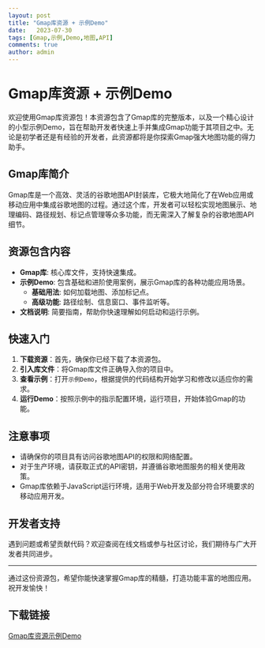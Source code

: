 ```yaml
---
layout: post
title: "Gmap库资源 + 示例Demo"
date:   2023-07-30
tags: [Gmap,示例,Demo,地图,API]
comments: true
author: admin
---
```

# Gmap库资源 + 示例Demo

欢迎使用Gmap库资源包！本资源包含了Gmap库的完整版本，以及一个精心设计的小型示例Demo，旨在帮助开发者快速上手并集成Gmap功能于其项目之中。无论是初学者还是有经验的开发者，此资源都将是你探索Gmap强大地图功能的得力助手。

## Gmap库简介

Gmap库是一个高效、灵活的谷歌地图API封装库，它极大地简化了在Web应用或移动应用中集成谷歌地图的过程。通过这个库，开发者可以轻松实现地图展示、地理编码、路径规划、标记点管理等众多功能，而无需深入了解复杂的谷歌地图API细节。

## 资源包含内容

- **Gmap库**: 核心库文件，支持快速集成。
- **示例Demo**: 包含基础和进阶使用案例，展示Gmap库的各种功能应用场景。
  - **基础用法**: 如何加载地图、添加标记点。
  - **高级功能**: 路径绘制、信息窗口、事件监听等。
- **文档说明**: 简要指南，帮助你快速理解如何启动和运行示例。

## 快速入门

1. **下载资源**：首先，确保你已经下载了本资源包。
2. **引入库文件**：将Gmap库文件正确导入你的项目中。
3. **查看示例**：打开`示例Demo`，根据提供的代码结构开始学习和修改以适应你的需求。
4. **运行Demo**：按照示例中的指示配置环境，运行项目，开始体验Gmap的功能。

## 注意事项

- 请确保你的项目具有访问谷歌地图API的权限和网络配置。
- 对于生产环境，请获取正式的API密钥，并遵循谷歌地图服务的相关使用政策。
- Gmap库依赖于JavaScript运行环境，适用于Web开发及部分符合环境要求的移动应用开发。

## 开发者支持

遇到问题或希望贡献代码？欢迎查阅在线文档或参与社区讨论，我们期待与广大开发者共同进步。

---

通过这份资源包，希望你能快速掌握Gmap库的精髓，打造功能丰富的地图应用。祝开发愉快！

## 下载链接

[Gmap库资源示例Demo](https://pan.quark.cn/s/08da7b40885a)
